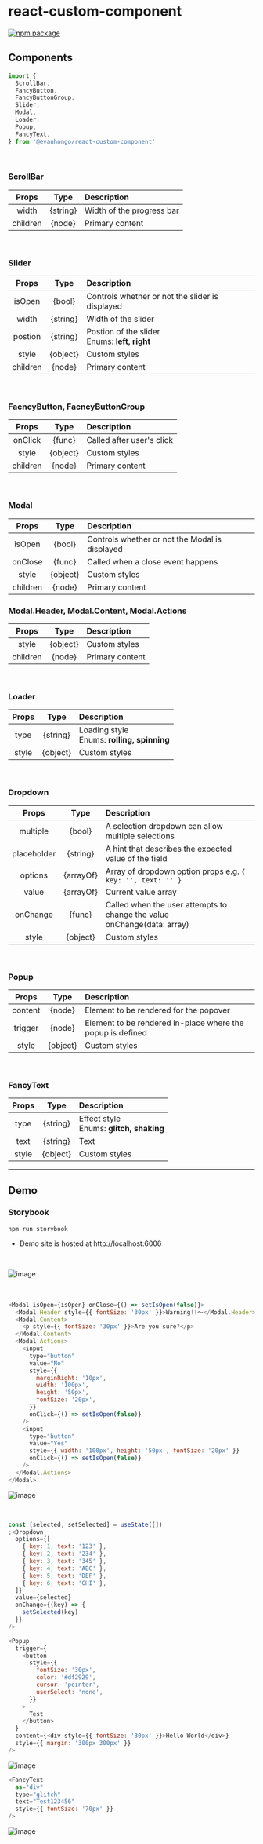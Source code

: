 # react-custom-component

[![npm package][npm-badge]][npm]

## Components

```js
import {
  ScrollBar,
  FancyButton,
  FancyButtonGroup,
  Slider,
  Modal,
  Loader,
  Popup,
  FancyText,
} from '@evanhongo/react-custom-component'
```

<br />

### **ScrollBar**

|  Props   |   Type   | Description               |
| :------: | :------: | :------------------------ |
|  width   | {string} | Width of the progress bar |
| children |  {node}  | Primary content           |

<br />

### **Slider**

|  Props   |   Type   | Description                                        |
| :------: | :------: | :------------------------------------------------- |
|  isOpen  |  {bool}  | Controls whether or not the slider is displayed    |
|  width   | {string} | Width of the slider                                |
| postion  | {string} | Postion of the slider <br />Enums: **left, right** |
|  style   | {object} | Custom styles                                      |
| children |  {node}  | Primary content                                    |

<br />

### **FacncyButton, FacncyButtonGroup**

|  Props   |   Type   | Description               |
| :------: | :------: | :------------------------ |
| onClick  |  {func}  | Called after user's click |
|  style   | {object} | Custom styles             |
| children |  {node}  | Primary content           |

<br />

### **Modal**

|  Props   |   Type   | Description                                    |
| :------: | :------: | :--------------------------------------------- |
|  isOpen  |  {bool}  | Controls whether or not the Modal is displayed |
| onClose  |  {func}  | Called when a close event happens              |
|  style   | {object} | Custom styles                                  |
| children |  {node}  | Primary content                                |

### **Modal.Header, Modal.Content, Modal.Actions**

|  Props   |   Type   | Description     |
| :------: | :------: | :-------------- |
|  style   | {object} | Custom styles   |
| children |  {node}  | Primary content |

<br />

### **Loader**

| Props |   Type   | Description                                      |
| :---: | :------: | :----------------------------------------------- |
| type  | {string} | Loading style <br/> Enums: **rolling, spinning** |
| style | {object} | Custom styles                                    |

<br />

### **Dropdown**

|    Props    |   Type    | Description                                                                   |
| :---------: | :-------: | :---------------------------------------------------------------------------- |
|  multiple   |  {bool}   | A selection dropdown can allow multiple selections                            |
| placeholder | {string}  | A hint that describes the expected value of the field                         |
|   options   | {arrayOf} | Array of dropdown option props e.g. `{ key: '', text: '' }`                   |
|    value    | {arrayOf} | Current value array                                                           |
|  onChange   |  {func}   | Called when the user attempts to change the value <br/> onChange(data: array) |
|    style    | {object}  | Custom styles                                                                 |

<br />

### **Popup**

|  Props  |   Type   | Description                                                |
| :-----: | :------: | :--------------------------------------------------------- |
| content |  {node}  | Element to be rendered for the popover                     |
| trigger |  {node}  | Element to be rendered in-place where the popup is defined |
|  style  | {object} | Custom styles                                              |

<br />

### **FancyText**

| Props |   Type   | Description                                   |
| :---: | :------: | :-------------------------------------------- |
| type  | {string} | Effect style <br/> Enums: **glitch, shaking** |
| text  | {string} | Text                                          |
| style | {object} | Custom styles                                 |

---

## Demo

### Storybook

```
npm run storybook
```

- Demo site is hosted at http://localhost:6006

<br />

![image](./demo/gif/demo1.gif)
<br />
<br />
<br />

```js
<Modal isOpen={isOpen} onClose={() => setIsOpen(false)}>
  <Modal.Header style={{ fontSize: '30px' }}>Warning!!～</Modal.Header>
  <Modal.Content>
    <p style={{ fontSize: '30px' }}>Are you sure?</p>
  </Modal.Content>
  <Modal.Actions>
    <input
      type="button"
      value="No"
      style={{
        marginRight: '10px',
        width: '100px',
        height: '50px',
        fontSize: '20px',
      }}
      onClick={() => setIsOpen(false)}
    />
    <input
      type="button"
      value="Yes"
      style={{ width: '100px', height: '50px', fontSize: '20px' }}
      onClick={() => setIsOpen(false)}
    />
  </Modal.Actions>
</Modal>
```

![image](./demo/gif/demo2.gif)

<br />

```js
const [selected, setSelected] = useState([])
;<Dropdown
  options={[
    { key: 1, text: '123' },
    { key: 2, text: '234' },
    { key: 3, text: '345' },
    { key: 4, text: 'ABC' },
    { key: 5, text: 'DEF' },
    { key: 6, text: 'GHI' },
  ]}
  value={selected}
  onChange={(key) => {
    setSelected(key)
  }}
/>
```

```js
<Popup
  trigger={
    <button
      style={{
        fontSize: '30px',
        color: '#df2929',
        cursor: 'pointer',
        userSelect: 'none',
      }}
    >
      Test
    </button>
  }
  content={<div style={{ fontSize: '30px' }}>Hello World</div>}
  style={{ margin: '300px 300px' }}
/>
```

![image](./demo/gif/demo3.gif)

```js
<FancyText
  as="div"
  type="glitch"
  text="Test123456"
  style={{ fontSize: '70px' }}
/>
```

![image](./demo/gif/demo4.gif)

[npm-badge]: https://img.shields.io/npm/v/npm-package.png?style=flat-square
[npm]: https://www.npmjs.org/package/npm-package

